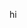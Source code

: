 hi

<!---
sanjapm/sanjapm is a ✨ special ✨ repository because its `README.md` (this file) appears on your GitHub profile.
You can click the Preview link to take a look at your changes.
--->
